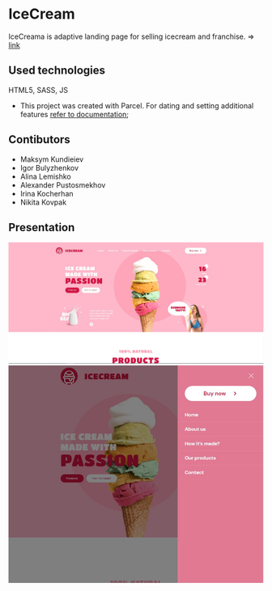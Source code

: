 # IceCream

IceCreama is adaptive landing page for selling icecream and franchise. => [link](https://mkundeev.github.io/team-project/)

## Used technologies

HTML5, SASS, JS

- This project was created with Parcel. For dating and setting additional features
[refer to documentation](https://parceljs.org/);

## Contibutors

- Maksym Kundieiev 
- Igor Bulyzhenkov
- Alina Lemishko
- Alexander Pustosmekhov
- Irina Kocherhan
- Nikita Kovpak

## Presentation
![Hero desktop](./src/images/IceCream.JPG)
![Menu tablet](./src/images/IceCreamMenuTablet.JPG)
